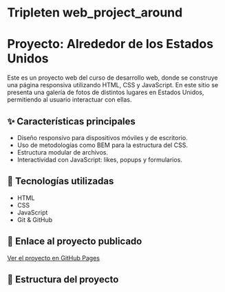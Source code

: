 # Tripleten web_project_around

# Proyecto: Alrededor de los Estados Unidos

Este es un proyecto web del curso de desarrollo web, donde se construye una página responsiva utilizando HTML, CSS y JavaScript. En este sitio se presenta una galería de fotos de distintos lugares en Estados Unidos, permitiendo al usuario interactuar con ellas.

## ✨ Características principales

- Diseño responsivo para dispositivos móviles y de escritorio.
- Uso de metodologías como BEM para la estructura del CSS.
- Estructura modular de archivos.
- Interactividad con JavaScript: likes, popups y formularios.

## 🚀 Tecnologías utilizadas

- HTML
- CSS
- JavaScript
- Git & GitHub

## 🔗 Enlace al proyecto publicado

[Ver el proyecto en GitHub Pages](https://lolinalc.github.io/web_project_around/)

## 📂 Estructura del proyecto

